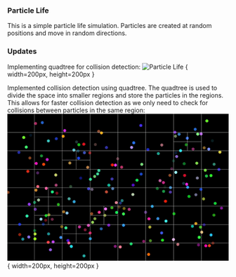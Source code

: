 ### Particle Life

This is a simple particle life simulation. Particles are created at random positions and move in random directions. 

### Updates
Implementing quadtree for collision detection:
![Particle Life](https://github.com/harmya/particle-life/blob/main/quad.gif) { width=200px, height=200px }

Implemented collision detection using quadtree. The quadtree is used to divide the space into smaller regions and store the particles in the regions. This allows for faster collision detection as we only need to check for collisions between particles in the same region:
![Particle Life](https://github.com/harmya/particle-life/blob/main/collision.gif) { width=200px, height=200px }
